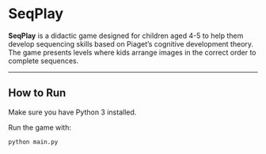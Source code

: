 # SeqPlay

**SeqPlay** is a didactic game designed for children aged 4-5 to help them develop sequencing skills based on Piaget’s cognitive development theory. The game presents levels where kids arrange images in the correct order to complete sequences.

---

## How to Run

Make sure you have Python 3 installed.

Run the game with:

```bash
python main.py
